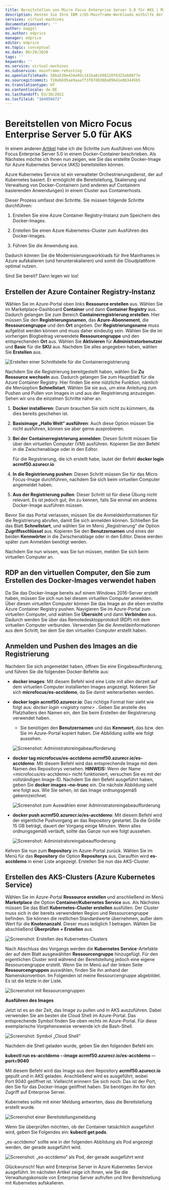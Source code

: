 ```yaml
---
title: Bereitstellen von Micro Focus Enterprise Server 5.0 für AKS | Microsoft-Dokumentation
description: Hosten Sie Ihre IBM z/OS-Mainframe-Workloads mithilfe der Micro Focus-Entwicklungs- und Testumgebung neu auf virtuellen Azure-Computern (VMs).
services: virtual-machines
documentationcenter: ''
author: maggsl
ms.author: edprice
manager: edprice
editor: edprice
ms.topic: conceptual
ms.date: 06/29/2020
tags: ''
keywords: ''
ms.service: virtual-machines
ms.subservice: mainframe-rehosting
ms.openlocfilehash: 58ba530e434a9dc141ba8cb98120f6325eb06f7e
ms.sourcegitcommit: f28ebb95ae9aaaff3f87d8388a09b41e0b3445b5
ms.translationtype: HT
ms.contentlocale: de-DE
ms.lasthandoff: 03/30/2021
ms.locfileid: "104950472"
---
```

# <a name="deploy-micro-focus-enterprise-server-50-to-aks"></a>Bereitstellen von Micro Focus Enterprise Server 5.0 für AKS

In einem anderen [Artikel](./run-enterprise-server-container.md) habe ich die Schritte zum Ausführen von Micro Focus Enterprise Server 5.0 in einem Docker-Container beschrieben. Als Nächstes möchte ich Ihnen nun zeigen, wie Sie das erstellte Docker-Image für Azure Kubernetes Service (AKS) bereitstellen können.

Azure Kubernetes Service ist ein verwalteter Orchestrierungsdienst, der auf Kubernetes basiert. Er ermöglicht die Bereitstellung, Skalierung und Verwaltung von Docker-Containern (und anderen auf Containern basierenden Anwendungen) in einem Cluster aus Containerhosts.

Dieser Prozess umfasst drei Schritte. Sie müssen folgende Schritte durchführen:

1.  Erstellen Sie eine Azure Container Registry-Instanz zum Speichern des Docker-Images.

2.  Erstellen Sie einen Azure Kubernetes-Cluster zum Ausführen des Docker-Images.

3.  Führen Sie die Anwendung aus.

Dadurch können Sie die Modernisierungsworkloads für Ihre Mainframes in Azure aufskalieren (und herunterskalieren) und somit die Cloudplattform optimal nutzen.

Sind Sie bereit? Dann legen wir los!

## <a name="create-the-azure-container-registry"></a>Erstellen der Azure Container Registry-Instanz

Wählen Sie im Azure-Portal oben links **Ressource erstellen** aus. Wählen Sie im Marketplace-Dashboard **Container** und dann **Container Registry** aus. Dadurch gelangen Sie zum Bereich **Containerregistrierung erstellen**. Hier müssen Sie den **Registrierungsnamen**, das **Azure-Abonnement**, die **Ressourcengruppe** und den **Ort** angeben. Der **Registrierungsname** muss aufgelöst werden können und muss daher eindeutig sein. Wählen Sie die im vorherigen Blogbeitrag verwendete **Ressourcengruppe** und den entsprechenden **Ort** aus. Wählen Sie **Aktivieren** für **Administratorbenutzer** und **Basic** für die **SKU** aus. Nachdem Sie alles angegeben haben, wählen Sie **Erstellen** aus.

![Erstellen einer Schnittstelle für die Containerregistrierung](media/deploy-image-1.png)

Nachdem Sie die Registrierung bereitgestellt haben, wählen Sie **Zu Ressource wechseln** aus. Dadurch gelangen Sie zum Hauptblatt für die Azure Container Registry. Hier finden Sie eine nützliche Funktion, nämlich die Menüoption **Schnellstart**. Wählen Sie sie aus, um eine Anleitung zum Pushen und Pullen von Images in und aus der Registrierung anzuzeigen. Sehen wir uns die einzelnen Schritte näher an:

1.  **Docker installieren**: Darum brauchen Sie sich nicht zu kümmern, da dies bereits geschehen ist.

2.  **Basisimage „Hallo Welt“ ausführen**: Auch diese Option müssen Sie nicht ausführen, können sie aber gerne ausprobieren.

3.  **Bei der Containerregistrierung anmelden**: Diesen Schritt müssen Sie über den virtuellen Computer (VM) ausführen. Kopieren Sie den Befehl in die Zwischenablage oder in den Editor.

    Für die Registrierung, die ich erstellt habe, lautet der Befehl **docker login acrmf50.azurecr.io**

4.  **In die Registrierung pushen**: Diesen Schritt müssen Sie für das Micro Focus-Image durchführen, nachdem Sie sich beim virtuellen Computer angemeldet haben.

5.  **Aus der Registrierung pullen**: Dieser Schritt ist für diese Übung nicht relevant. Es ist jedoch gut, ihn zu kennen, falls Sie einmal ein anderes Docker-Image ausführen müssen.

Bevor Sie das Portal verlassen, müssen Sie die Anmeldeinformationen für die Registrierung abrufen, damit Sie sich anmelden können. Schließen Sie das Blatt **Schnellstart**, und wählen Sie im Menü „Registrierung“ die Option **Zugriffsschlüssel** aus. Kopieren Sie den **Benutzernamen** und eines der beiden **Kennwörter** in die Zwischenablage oder in den Editor. Diese werden später zum Anmelden benötigt werden.

Nachdem Sie nun wissen, was Sie tun müssen, melden Sie sich beim virtuellen Computer an.

## <a name="rdp-to-the-virtual-machine-you-used-to-create-the-docker-image"></a>RDP an den virtuellen Computer, den Sie zum Erstellen des Docker-Images verwendet haben

Da Sie das Docker-Image bereits auf einem Windows 2016-Server erstellt haben, müssen Sie sich nun bei diesem virtuellen Computer anmelden. Über diesen virtuellen Computer können Sie das Image an die eben erstellte Azure Container Registry pushen. Navigieren Sie im Azure-Portal zum virtuellen Computer, und wählen Sie **Übersicht** und dann **Verbinden** aus. Dadurch werden Sie über das Remotedesktopprotokoll (RDP) mit dem virtuellen Computer verbunden. Verwenden Sie die Anmeldeinformationen aus dem Schritt, bei dem Sie den virtuellen Computer erstellt haben.

## <a name="log-in-and-push-the-image-to-the-registry"></a>Anmelden und Pushen des Images an die Registrierung

Nachdem Sie sich angemeldet haben, öffnen Sie eine Eingabeaufforderung, und führen Sie die folgenden Docker-Befehle aus:

-   **docker images**: Mit diesem Befehl wird eine Liste mit allen derzeit auf dem virtuellen Computer installierten Images angezeigt. Notieren Sie sich **microfocus/es-acctdemo**, da Sie damit weiterarbeiten werden.

-   **docker login acrmf50.azurecr.io**: Das richtige Format hier sieht wie folgt aus: *docker login \<registry name\>* . Geben Sie anstelle des Platzhalters den Namen ein, den Sie beim Erstellen der Registrierung verwendet haben.

    -   Sie benötigen den **Benutzernamen** und das **Kennwort**, das bzw. den Sie im Azure-Portal kopiert haben. Die Abbildung sollte wie folgt aussehen.

    ![Screenshot: Administratoreingabeaufforderung](media/deploy-image-2.png)

-   **docker tag microfocus/es-acctdemo acrmf50.azurecr.io/es-acctdemo**: Mit diesem Befehl wird das entsprechende Image mit dem Namen des Repositorys versehen. **HINWEIS:** Wenn der Name \<microfocus/es-acctdemo\> nicht funktioniert, versuchen Sie es mit der vollständigen Image-ID. Nachdem Sie den Befehl ausgeführt haben, geben Sie **docker images –no-trunc** ein. Die nächste Abbildung sieht wie folgt aus. Wie Sie sehen, ist das Image ordnungsgemäß gekennzeichnet.

    ![Screenshot zum Auswählen einer Administratoreingabeaufforderung](media/deploy-image-3.png)

-   **docker push acrmf50.azurecr.io/es-acctdemo**: Mit diesem Befehl wird der eigentliche Pushvorgang an das Repository gestartet. Da die Größe 15 GB beträgt, dauert der Vorgang einige Minuten. Wenn alles ordnungsgemäß verläuft, sollte das Ganze nun wie folgt aussehen.

    ![Screenshot: Administratoreingabeaufforderung](media/deploy-image-4.png)

Kehren Sie nun zum **Repository** im Azure-Portal zurück. Wählen Sie im Menü für das **Repository** die Option **Repositorys** aus. Daraufhin wird **es-acctdemo** in einer Liste angezeigt. Erstellen Sie nun das AKS-Cluster.

## <a name="create-the-azure-kubernetes-aks-cluster"></a>Erstellen des AKS-Clusters (Azure Kubernetes Service)

Wählen Sie im Azure-Portal **Ressource erstellen** und anschließend im Menü **Marketplace** die Option **Container/Kubernetes Service** aus. Als Nächstes müssen Sie das Blatt **Kubernetes-Cluster erstellen** ausfüllen. Der Cluster muss sich in der bereits verwendeten Region und Ressourcengruppe befinden. Sie können die restlichen Standardwerte übernehmen, außer dem Wert für die **Knotenanzahl**. Dieser muss lediglich 1 betragen. Wählen Sie abschließend **Überprüfen + Erstellen** aus.

![Screenshot: Erstellen des Kubernetes-Clusters](media/deploy-image-5.png)

Nach Abschluss des Vorgangs werden die **Kubernetes Service**-Artefakte der auf dem Blatt ausgewählten **Ressourcengruppe** hinzugefügt. Für den eigentlichen Cluster wird während der Bereitstellung jedoch eine eigene Ressourcengruppe erstellt. Wenn Sie im Menü auf der linken Seite **Ressourcengruppen** auswählen, finden Sie ihn anhand der Namenskonvention. Im Folgenden ist meine Ressourcengruppe abgebildet. Es ist die letzte in der Liste.

![Screenshot mit Ressourcengruppen](media/deploy-image-6.png)

**Ausführen des Images**

Jetzt ist es an der Zeit, das Image zu pullen und in AKS auszuführen. Dabei verwenden Sie am besten die Cloud Shell im Azure-Portal. Das entsprechende Symbol finden Sie oben rechts im Azure-Portal. Für diese exemplarische Vorgehensweise verwende ich die Bash-Shell.

![Screenshot: Symbol „Cloud Shell“](media/deploy-image-7.png)

Nachdem die Shell geladen wurde, geben Sie den folgenden Befehl ein:

**kubectl run es-acctdemo --image acrmf50.azurecr.io/es-acctdemo --port=9040**

Mit diesem Befehl wird das Image aus dem Repository **acrmf50.azurecr.io** gepullt und in AKS geladen. Anschließend wird es ausgeführt, wobei Port 9040 geöffnet ist. Vielleicht erinnern Sie sich noch: Das ist der Port, den Sie für das Docker-Image geöffnet haben. Sie benötigen ihn für den Zugriff auf Enterprise Server.

Kubernetes sollte mit einer Meldung antworten, dass die Bereitstellung erstellt wurde.

![Screenshot einer Bereitstellungsmeldung](media/deploy-image-8.jpg)

Wenn Sie überprüfen möchten, ob der Container tatsächlich ausgeführt wird, geben Sie Folgendes ein: **kubectl get pods**.

„es-acctdemo“ sollte wie in der folgenden Abbildung als Pod angezeigt werden, der gerade ausgeführt wird.

![Screenshot: „es-acctdemo“ als Pod, der gerade ausgeführt wird](media/deploy-image-9.png)

Glückwunsch! Nun wird Enterprise Server in Azure Kubernetes Service ausgeführt. Im nächsten Artikel zeige ich Ihnen, wie Sie die Verwaltungskonsole von Enterprise Server aufrufen und Ihre Bereitstellung mit Kubernetes aufskalieren.
